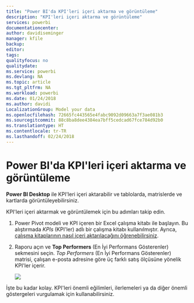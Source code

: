 ```yaml
---
title: "Power BI'da KPI'leri içeri aktarma ve görüntüleme"
description: "KPI'leri içeri aktarma ve görüntüleme"
services: powerbi
documentationcenter: 
author: davidiseminger
manager: kfile
backup: 
editor: 
tags: 
qualityfocus: no
qualitydate: 
ms.service: powerbi
ms.devlang: NA
ms.topic: article
ms.tgt_pltfrm: NA
ms.workload: powerbi
ms.date: 01/24/2018
ms.author: davidi
LocalizationGroup: Model your data
ms.openlocfilehash: 72665fc443565e4fabc9092d09663a7f3ae081b3
ms.sourcegitcommit: 88c8ba8dee4384ea7bff5cedcad67fce784d92b0
ms.translationtype: HT
ms.contentlocale: tr-TR
ms.lasthandoff: 02/24/2018
---
```

# <a name="import-and-display-kpis-in-power-bi"></a>Power BI'da KPI'leri içeri aktarma ve görüntüleme
**Power BI Desktop** ile KPI'leri içeri aktarabilir ve tablolarda, matrislerde ve kartlarda görüntüleyebilirsiniz.

KPI'leri içeri aktarmak ve görüntülemek için bu adımları takip edin.

1. Power Pivot modeli ve KPI içeren bir Excel çalışma kitabı ile başlayın. Bu alıştırmada *KPIs* (KPI'ler) adlı bir çalışma kitabı kullanılmıştır. Ayrıca, [çalışma kitaplarının nasıl içeri aktarılacağını öğrenebilirsiniz](desktop-import-excel-workbooks.md).  
2. Raporu açın ve **Top Performers** (En İyi Performans Gösterenler) sekmesini seçin.  *Top Performers* (En İyi Performans Gösterenler) matrisi, çalışan e-posta adresine göre üç farklı satış ölçüsüne yönelik KPI'ler içerir.  
   
    ![](media/desktop-import-and-display-kpis/desktoppreviewfeatureon.jpg)

İşte bu kadar kolay. KPI'leri önemli eğilimleri, ilerlemeleri ya da diğer önemli göstergeleri vurgulamak için kullanabilirsiniz.


